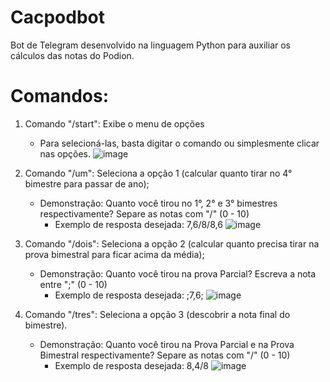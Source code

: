 # Cacpodbot
Bot de Telegram desenvolvido na linguagem Python para auxiliar os cálculos das notas do Podion. 

# Comandos:
1) Comando "/start": Exibe o menu de opções
    - Para selecioná-las, basta digitar o comando ou simplesmente clicar nas opções.
      ![image](https://user-images.githubusercontent.com/63476124/133929409-95feff36-0185-4127-af03-5a967a341de2.png)

2) Comando "/um": Seleciona a opção 1 (calcular quanto tirar no 4° bimestre para passar de ano);
    - Demonstração: 
        Quanto você tirou no 1°, 2° e 3° bimestres respectivamente? Separe as notas com "/" (0 - 10)
        - Exemplo de resposta desejada: 7,6/8/8,6
    ![image](https://user-images.githubusercontent.com/63476124/133929451-79f9f304-7816-4f63-ad16-576cfa5a4db4.png)

3) Comando "/dois": Seleciona a opção 2 (calcular quanto precisa tirar na prova bimestral para ficar acima da média);
    - Demonstração: 
        Quanto você tirou na prova Parcial? Escreva a nota entre ";" (0 - 10)
        - Exemplo de resposta desejada: ;7,6;
    ![image](https://user-images.githubusercontent.com/63476124/133929487-2bfd9088-ab85-45e1-8c8c-f06713b4feb4.png)

4) Comando "/tres": Seleciona a opção 3 (descobrir a nota final do bimestre).
    - Demonstração: 
        Quanto você tirou na Prova Parcial e na Prova Bimestral respectivamente? Separe as notas com "/" (0 - 10)
        - Exemplo de resposta desejada: 8,4/8
    ![image](https://user-images.githubusercontent.com/63476124/133929520-9cd5ce0f-1692-401d-bfeb-037442407d3d.png)
